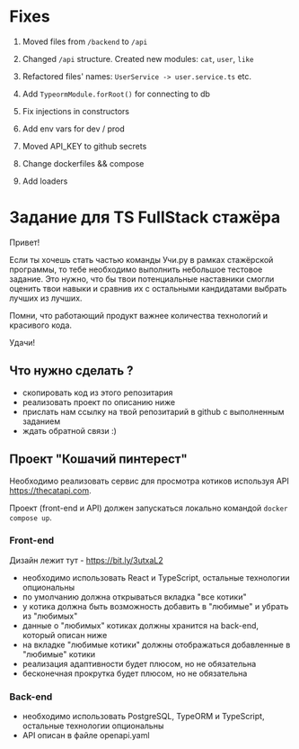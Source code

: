 # Fixes

1. Moved files from `/backend` to `/api`
2. Changed `/api` structure. Created new modules: `cat`, `user`, `like`
3. Refactored files' names: `UserService -> user.service.ts` etc.
4. Add `TypeormModule.forRoot()` for connecting to db
5. Fix injections in constructors
6. Add env vars for dev / prod

7. Moved API_KEY to github secrets
8. Change dockerfiles && compose
9. Add loaders

# Задание для TS FullStack стажёра

Привет!

Если ты хочешь стать частью команды Учи.ру в рамках стажёрской программы,
то тебе необходимо выполнить небольшое тестовое задание. Это нужно, что бы твои
потенциальные наставники смогли оценить твои навыки и сравнив их с остальными
кандидатами выбрать лучших из лучших.

Помни, что работающий продукт важнее количества технологий и красивого кода.

Удачи!

## Что нужно сделать ?

- скопировать код из этого репозитария
- реализовать проект по описанию ниже
- прислать нам ссылку на твой репозитарий в github с выполненным заданием
- ждать обратной связи :)

## Проект "Кошачий пинтерест"

Необходимо реализовать сервис для просмотра котиков используя API https://thecatapi.com.

Проект (front-end и API) должен запускаться локально командой `docker compose up`.

### Front-end

Дизайн лежит тут - https://bit.ly/3utxaL2

- необходимо использовать React и TypeScript, остальные технологии опциональны
- по умолчанию должна открываться вкладка "все котики"
- у котика должна быть возможность добавить в "любимые" и убрать из "любимых"
- данные о "любимых" котиках должны хранится на back-end, который описан ниже
- на вкладке "любимые котики" должны отображаться добавленные в "любимые" котики
- реализация адаптивности будет плюсом, но не обязательна
- бесконечная прокрутка будет плюсом, но не обязательна

### Back-end

- необходимо использовать PostgreSQL, TypeORM и TypeScript, остальные технологии опциональны
- API описан в файле openapi.yaml
